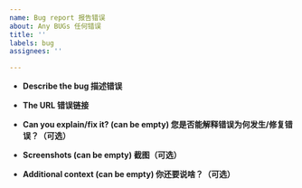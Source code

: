 ```yaml
---
name: Bug report 报告错误
about: Any BUGs 任何错误
title: ''
labels: bug
assignees: ''

---
```


* **Describe the bug 描述错误**

* **The URL 错误链接**

* **Can you explain/fix it? (can be empty) 您是否能解释错误为何发生/修复错误？（可选）**

* **Screenshots (can be empty) 截图（可选）**

* **Additional context (can be empty) 你还要说啥？（可选）**
